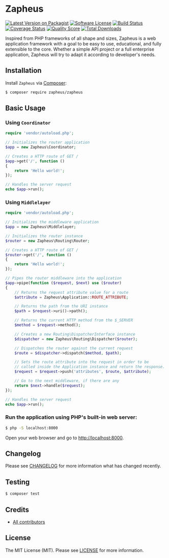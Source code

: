 # Zapheus

[![Latest Version on Packagist][ico-version]][link-packagist]
[![Software License][ico-license]][link-license]
[![Build Status][ico-travis]][link-travis]
[![Coverage Status][ico-scrutinizer]][link-scrutinizer]
[![Quality Score][ico-code-quality]][link-code-quality]
[![Total Downloads][ico-downloads]][link-downloads]

Inspired from PHP frameworks of all shape and sizes, Zapheus is a web application framework with a goal to be easy to use, educational, and fully extensible to the core. Whether a simple API project or a full enterprise application, Zapheus will try to adapt it according to developer's needs.

## Installation

Install `Zapheus` via [Composer](https://getcomposer.org/):

``` bash
$ composer require zapheus/zapheus
```

## Basic Usage

### Using `Coordinator`

``` php
require 'vendor/autoload.php';

// Initializes the router application
$app = new Zapheus\Coordinator;

// Creates a HTTP route of GET /
$app->get('/', function ()
{
    return 'Hello world!';
});

// Handles the server request
echo $app->run();
```

### Using `Middlelayer`

``` php
require 'vendor/autoload.php';

// Initializes the middleware application
$app = new Zapheus\Middlelayer;

// Initializes the router instance
$router = new Zapheus\Routing\Router;

// Creates a HTTP route of GET /
$router->get('/', function ()
{
    return 'Hello world!';
});

// Pipes the router middleware into the application
$app->pipe(function ($request, $next) use ($router)
{
    // Returns the request attribute value for a route
    $attribute = Zapheus\Application::ROUTE_ATTRIBUTE;

    // Returns the path from the URI instance
    $path = $request->uri()->path();

    // Returns the current HTTP method from the $_SERVER
    $method = $request->method();

    // Creates a new Routing\DispatcherInterface instance
    $dispatcher = new Zapheus\Routing\Dispatcher($router);

    // Dispatches the router against the current request
    $route = $dispatcher->dispatch($method, $path);

    // Sets the route attribute into the request in order to be
    // called inside the Application instance and return the response.
    $request = $request->push('attributes', $route, $attribute);

    // Go to the next middleware, if there are any
    return $next->handle($request);
});

// Handles the server request
echo $app->run();
```

### Run the application using PHP's built-in web server:

``` bash
$ php -S localhost:8000
```

Open your web browser and go to [http://localhost:8000](http://localhost:8000).

## Changelog

Please see [CHANGELOG][link-changelog] for more information what has changed recently.

## Testing

``` bash
$ composer test
```

## Credits

- [All contributors][link-contributors]

## License

The MIT License (MIT). Please see [LICENSE][link-license] for more information.

[ico-code-quality]: https://img.shields.io/scrutinizer/g/zapheus/framework.svg?style=flat-square
[ico-downloads]: https://img.shields.io/packagist/dt/zapheus/framework.svg?style=flat-square
[ico-license]: https://img.shields.io/badge/license-MIT-brightgreen.svg?style=flat-square
[ico-scrutinizer]: https://img.shields.io/scrutinizer/coverage/g/zapheus/framework.svg?style=flat-square
[ico-travis]: https://img.shields.io/travis/zapheus/framework/master.svg?style=flat-square
[ico-version]: https://img.shields.io/packagist/v/zapheus/framework.svg?style=flat-square

[link-changelog]: https://github.com/zapheus/framework/blob/master/CHANGELOG.md
[link-code-quality]: https://scrutinizer-ci.com/g/zapheus/framework
[link-contributors]: https://github.com/zapheus/framework/contributors
[link-downloads]: https://packagist.org/packages/zapheus/framework
[link-license]: https://github.com/zapheus/framework/blob/master/LICENSE.md
[link-packagist]: https://packagist.org/packages/zapheus/framework
[link-scrutinizer]: https://scrutinizer-ci.com/g/zapheus/framework/code-structure
[link-travis]: https://travis-ci.org/zapheus/framework